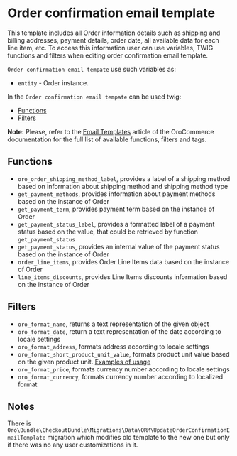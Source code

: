 Order confirmation email template
=================

This template includes all Order information details such as shipping and billing addresses, payment details, order date, all available data for each line item, etc.
To access this information user can use variables, TWIG functions and filters when editing order confirmation email template.

`Order confirmation email tempate` use such variables as:
- `entity` - Order instance.

In the `Order confirmation email tempate` can be used twig:
- [Functions](#functions)
- [Filters](#filters)

**Note:** Please, refer to the [Email Templates](https://oroinc.com/b2b-ecommerce/doc/current/admin-guide/email/email-templates#available-template-variables-and-functions)
article of the OroCommerce documentation for the full list of available functions, filters and tags.

Functions
-------

- `oro_order_shipping_method_label`, provides a label of a shipping method based on information about shipping method and shipping method type
- `get_payment_methods`, provides information about payment methods based on the instance of Order
- `get_payment_term`, provides payment term based on the instance of Order
- `get_payment_status_label`, provides a formatted label of a payment status based on the value, that could be retrieved by function `get_payment_status`
- `get_payment_status`, provides an internal value of the payment status based on the instance of Order
- `order_line_items`, provides Order Line Items data based on the instance of Order
- `line_items_discounts`, provides Line Items discounts information based on the instance of Order

Filters
-------

- `oro_format_name`, returns a text representation of the given object
- `oro_format_date`, return a text representation of the date according to locale settings
- `oro_format_address`, formats address according to locale settings
- `oro_format_short_product_unit_value`, formats product unit value based on the given product unit. [Examples of usage](../../../../ProductBundle/Resources/doc/product-unit-value-formatting.md)
- `oro_format_price`, formats currency number according to locale settings
- `oro_format_currency`, formats currency number according to localized format

Notes
-------

There is `Oro\Bundle\CheckoutBundle\Migrations\Data\ORM\UpdateOrderConfirmationEmailTemplate` migration which modifies old template to the new one
but only if there was no any user customizations in it.
